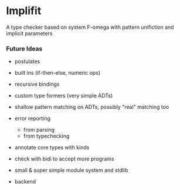 # Implifit
A type checker based on system F-omega with pattern unifiction and implicit parameters

### Future Ideas
- postulates
- built ins (if-then-else, numeric ops)
- recursive bindings

- custom type formers (very simple ADTs)
- shallow pattern matching on ADTs, possibly "real" matching too

- error reporting
    - from parsing
    - from typechecking

- annotate core types with kinds
- check with bidi to accept more programs
- small & super simple module system and stdlib

- backend